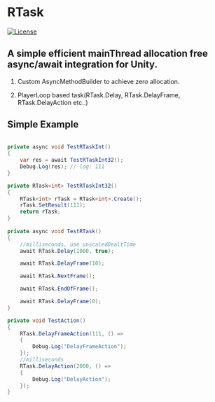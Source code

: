 # RTask
[![License](https://img.shields.io/github/license/mistletoeKANO/RTask)]([https://github.com/mistletoeKANO/RTask/blob/master/LICENSE](https://github.com/mistletoeKANO/RTask/blob/main/LICENSE))

## A simple efficient mainThread allocation free async/await integration for Unity.

1. Custom AsyncMethodBuilder to achieve zero allocation.

2. PlayerLoop based task(RTask.Delay, RTask.DelayFrame, RTask.DelayAction etc..)

## Simple Example

```csharp
    
private async void TestRTaskInt()
{
    var res = await TestRTaskInt32();
    Debug.Log(res); // log: 111
}

private RTask<int> TestRTaskInt32()
{
    RTask<int> rTask = RTask<int>.Create();
    rTask.SetResult(111);
    return rTask;
}
    
private async void TestRTask()
{
    //milliseconds, use unscaledDealtTime
    await RTask.Delay(1000, true);

    await RTask.DelayFrame(10);

    await RTask.NextFrame();

    await RTask.EndOfFrame();

    await RTask.DelayFrame(0);
}

private void TestAction()
{
    RTask.DelayFrameAction(111, () =>
    {
        Debug.Log("DelayFrameAction");
    });
    //milliseconds
    RTask.DelayAction(2000, () =>
    {
        Debug.Log("DelayAction");
    });
}
````
